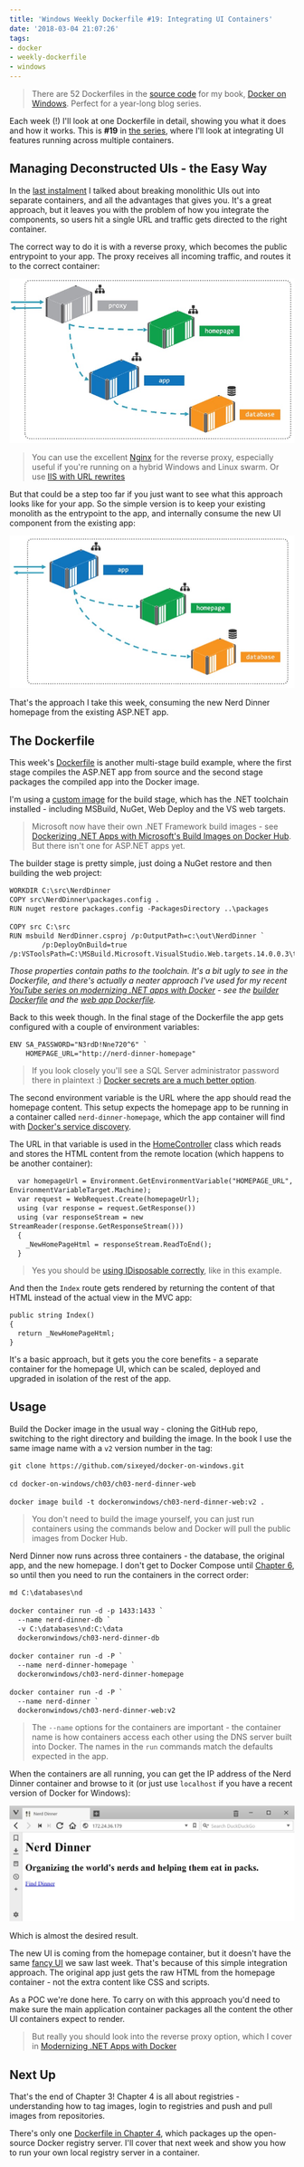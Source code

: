 ```yaml
---
title: 'Windows Weekly Dockerfile #19: Integrating UI Containers'
date: '2018-03-04 21:07:26'
tags:
- docker
- weekly-dockerfile
- windows
---
```


> There are 52 Dockerfiles in the [source code](http://github.com/sixeyed/docker-on-windows) for my book, [Docker on Windows](https://www.amazon.co.uk/Docker-Windows-Elton-Stoneman-ebook/dp/B0711Y4J9K). Perfect for a year-long blog series.

Each week (!) I'll look at one Dockerfile in detail, showing you what it does and how it works. This is **#19** in [the series](/tag/weekly-dockerfile/), where I'll look at integrating UI features running across multiple containers.

## Managing Deconstructed UIs - the Easy Way

In the [last instalment](/windows-weekly-dockerfile-18-splitting-ui/) I talked about breaking monolithic UIs out into separate containers, and all the advantages that gives you. It's a great approach, but it leaves you with the problem of how you integrate the components, so users hit a single URL and traffic gets directed to the right container.

The correct way to do it is with a reverse proxy, which becomes the public entrypoint to your app. The proxy receives all incoming traffic, and routes it to the correct container:

![Integrating UI components with a reverse proxy](/content/images/2018/03/wwd-proxy.jpg)

> You can use the excellent [Nginx](http://nginx.org) for the reverse proxy, especially useful if you're running on a hybrid Windows and Linux swarm. Or use [IIS with URL rewrites](https://blogs.msdn.microsoft.com/friis/2016/08/25/setup-iis-with-url-rewrite-as-a-reverse-proxy-for-real-world-apps/)

But that could be a step too far if you just want to see what this approach looks like for your app. So the simple version is to keep your existing monolith as the entrypoint to the app, and internally consume the new UI component from the existing app:

![Integrating UI components using a master app](/content/images/2018/03/wwd-19-basic.jpg)

That's the approach I take this week, consuming the new Nerd Dinner homepage from the existing ASP.NET app.

## The Dockerfile

This week's [Dockerfile](https://github.com/sixeyed/docker-on-windows/blob/master/ch03/ch03-nerd-dinner-web/Dockerfile) is another multi-stage build example, where the first stage compiles the ASP.NET app from source and the second stage packages the compiled app into the Docker image.

I'm using a [custom image](https://github.com/sixeyed/dockerfiles-windows/blob/master/msbuild/netfx-4.5.2-webdeploy/Dockerfile) for the build stage, which has the .NET toolchain installed - including MSBuild, NuGet, Web Deploy and the VS web targets.

> Microsoft now have their own .NET Framework build images - see [Dockerizing .NET Apps with Microsoft's Build Images on Docker Hub](/dockerizing-net-apps-with-microsofts-build-images-on-docker-hub/). But there isn't one for ASP.NET apps yet.

The builder stage is pretty simple, just doing a NuGet restore and then building the web project:

    WORKDIR C:\src\NerdDinner
    COPY src\NerdDinner\packages.config .
    RUN nuget restore packages.config -PackagesDirectory ..\packages
    
    COPY src C:\src
    RUN msbuild NerdDinner.csproj /p:OutputPath=c:\out\NerdDinner `
            /p:DeployOnBuild=true /p:VSToolsPath=C:\MSBuild.Microsoft.VisualStudio.Web.targets.14.0.0.3\tools\VSToolsPath

_Those properties contain paths to the toolchain. It's a bit ugly to see in the Dockerfile, and there's actually a neater approach I've used for my recent [YouTube series on modernizing .NET apps with Docker](https://blog.docker.com/2018/02/video-series-modernizing-net-apps-developers/) - see the [builder Dockerfile](https://github.com/dockersamples/mta-netfx-dev/blob/part-5/docker/web-builder/4.7.1/Dockerfile) and the [web app Dockerfile](https://github.com/dockersamples/mta-netfx-dev/blob/part-5/docker/web/Dockerfile)._

Back to this week though. In the final stage of the Dockerfile the app gets configured with a couple of environment variables:

    ENV SA_PASSWORD="N3rdD!Nne720^6" `
        HOMEPAGE_URL="http://nerd-dinner-homepage"

> If you look closely you'll see a SQL Server administrator password there in plaintext :) [Docker secrets are a much better option](/shh-secrets-are-coming-to-windows-in-docker-17-06/).

The second environment variable is the URL where the app should read the homepage content. This setup expects the homepage app to be running in a container called `nerd-dinner-homepage`, which the app container will find with [Docker's service discovery](https://training.play-with-docker.com/swarm-service-discovery/).

The URL in that variable is used in the [HomeController](https://github.com/sixeyed/docker-on-windows/blob/master/ch03/ch03-nerd-dinner-web/src/NerdDinner/Controllers/HomeController.cs) class which reads and stores the HTML content from the remote location (which happens to be another container):

      var homepageUrl = Environment.GetEnvironmentVariable("HOMEPAGE_URL", EnvironmentVariableTarget.Machine);
      var request = WebRequest.Create(homepageUrl);
      using (var response = request.GetResponse())
      using (var responseStream = new StreamReader(response.GetResponseStream()))
      {
        _NewHomePageHtml = responseStream.ReadToEnd();
      } 

> Yes you should be [using IDisposable correctly](/l/ps-home), like in this example.

And then the `Index` route gets rendered by returning the content of that HTML instead of the actual view in the MVC app:

    public string Index()
    {
      return _NewHomePageHtml;
    }

It's a basic approach, but it gets you the core benefits - a separate container for the homepage UI, which can be scaled, deployed and upgraded in isolation of the rest of the app.

## Usage

Build the Docker image in the usual way - cloning the GitHub repo, switching to the right directory and building the image. In the book I use the same image name with a `v2` version number in the tag:

    git clone https://github.com/sixeyed/docker-on-windows.git
    
    cd docker-on-windows/ch03/ch03-nerd-dinner-web
    
    docker image build -t dockeronwindows/ch03-nerd-dinner-web:v2 .

> You don't need to build the image yourself, you can just run containers using the commands below and Docker will pull the public images from Docker Hub.

Nerd Dinner now runs across three containers - the database, the original app, and the new homepage. I don't get to Docker Compose until [Chapter 6](https://github.com/sixeyed/docker-on-windows/tree/master/ch06), so until then you need to run the containers in the correct order:

    md C:\databases\nd
    
    docker container run -d -p 1433:1433 `
      --name nerd-dinner-db `
      -v C:\databases\nd:C:\data 
      dockeronwindows/ch03-nerd-dinner-db
    
    docker container run -d -P `
      --name nerd-dinner-homepage `
      dockeronwindows/ch03-nerd-dinner-homepage
    
    docker container run -d -P `
      --name nerd-dinner `
      dockeronwindows/ch03-nerd-dinner-web:v2

> The `--name` options for the containers are important - the container name is how containers access each other using the DNS server built into Docker. The names in the `run` commands match the defaults expected in the app.

When the containers are all running, you can get the IP address of the Nerd Dinner container and browse to it (or just use `localhost` if you have a recent version of Docker for Windows):

![Nerd Dinner's new UI](/content/images/2018/03/wwd-19.JPG)

Which is almost the desired result.

The new UI is coming from the homepage container, but it doesn't have the same [fancy UI](/windows-weekly-dockerfile-18-splitting-ui/) we saw last week. That's because of this simple integration approach. The original app just gets the raw HTML from the homepage container - not the extra content like CSS and scripts.

As a POC we're done here. To carry on with this approach you'd need to make sure the main application container packages all the content the other UI containers expect to render.

> But really you should look into the reverse proxy option, which I cover in [Modernizing .NET Apps with Docker](/l/ps-home)

## Next Up

That's the end of Chapter 3! Chapter 4 is all about registries - understanding how to tag images, login to registries and push and pull images from repositories.

There's only one [Dockerfile in Chapter 4](https://github.com/sixeyed/docker-on-windows/blob/master/ch04/ch04-registry/Dockerfile), which packages up the open-source Docker registry server. I'll cover that next week and show you how to run your own local registry server in a container.

<!--kg-card-end: markdown-->